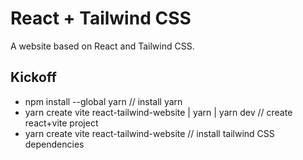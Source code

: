 # React + Tailwind CSS

A website based on React and Tailwind CSS.

## Kickoff

* npm install --global yarn // install yarn
* yarn create vite react-tailwind-website | yarn | yarn dev // create react+vite project
* yarn create vite react-tailwind-website // install tailwind CSS dependencies
